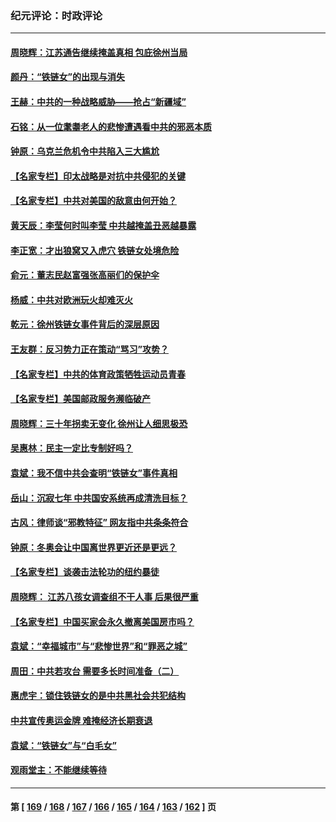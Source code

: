 ### 纪元评论：时政评论
---
#### [周晓辉：江苏通告继续掩盖真相 包庇徐州当局](../../pages/nsc1025/n13598757.md) 
#### [颜丹：“铁链女”的出现与消失](../../pages/nsc1025/n13598565.md) 
#### [王赫：中共的一种战略威胁——抢占“新疆域”](../../pages/nsc1025/n13598340.md) 
#### [石铭：从一位耄耋老人的悲惨遭遇看中共的邪恶本质](../../pages/nsc1025/n13597674.md) 
#### [钟原：乌克兰危机令中共陷入三大尴尬](../../pages/nsc1025/n13597397.md) 
#### [【名家专栏】印太战略是对抗中共侵犯的关键](../../pages/nsc1025/n13596674.md) 
#### [【名家专栏】中共对美国的敌意由何开始？](../../pages/nsc1025/n13591738.md) 
#### [黄天辰：李莹何时叫李莹 中共越掩盖丑恶越暴露](../../pages/nsc1025/n13595459.md) 
#### [李正宽：才出狼窝又入虎穴 铁链女处境危险](../../pages/nsc1025/n13595932.md) 
#### [俞元：董志民赵富强张高丽们的保护伞](../../pages/nsc1025/n13595732.md) 
#### [杨威：中共对欧洲玩火却难灭火](../../pages/nsc1025/n13595607.md) 
#### [乾元：徐州铁链女事件背后的深层原因](../../pages/nsc1025/n13595332.md) 
#### [王友群：反习势力正在策动“骂习”攻势？](../../pages/nsc1025/n13595038.md) 
#### [【名家专栏】中共的体育政策牺牲运动员青春](../../pages/nsc1025/n13594145.md) 
#### [【名家专栏】美国邮政服务濒临破产](../../pages/nsc1025/n13594110.md) 
#### [周晓辉：三十年拐卖无变化 徐州让人细思极恐](../../pages/nsc1025/n13594314.md) 
#### [吴惠林：民主一定比专制好吗？](../../pages/nsc1025/n13593881.md) 
#### [袁斌：我不信中共会查明“铁链女”事件真相](../../pages/nsc1025/n13593539.md) 
#### [岳山：沉寂七年 中共国安系统再成清洗目标？](../../pages/nsc1025/n13592556.md) 
#### [古风：律师谈“邪教特征” 网友指中共条条符合](../../pages/nsc1025/n13592429.md) 
#### [钟原：冬奥会让中国离世界更近还是更远？](../../pages/nsc1025/n13592177.md) 
#### [【名家专栏】谈袭击法轮功的纽约暴徒](../../pages/nsc1025/n13591735.md) 
#### [周晓辉： 江苏八孩女调查组不干人事 后果很严重](../../pages/nsc1025/n13592105.md) 
#### [【名家专栏】中国买家会永久撤离美国房市吗？](../../pages/nsc1025/n13589547.md) 
#### [袁斌：“幸福城市”与“悲惨世界”和“罪恶之城”](../../pages/nsc1025/n13591289.md) 
#### [周田：中共若攻台 需要多长时间准备（二）](../../pages/nsc1025/n13590550.md) 
#### [惠虎宇：锁住铁链女的是中共黑社会共犯结构](../../pages/nsc1025/n13590114.md) 
#### [中共宣传奥运金牌 难掩经济长期衰退](../../pages/nsc1025/n13592017.md) 
#### [袁斌：“铁链女”与“白毛女”](../../pages/nsc1025/n13589308.md) 
#### [观雨堂主：不能继续等待](../../pages/nsc1025/n13589181.md) 

---
#### 第 [ [169](./169.md) / [168](./168.md) / [167](./167.md) / [166](./166.md) / [165](./165.md) / [164](./164.md) / [163](./163.md) / [162](./162.md) ] 页

